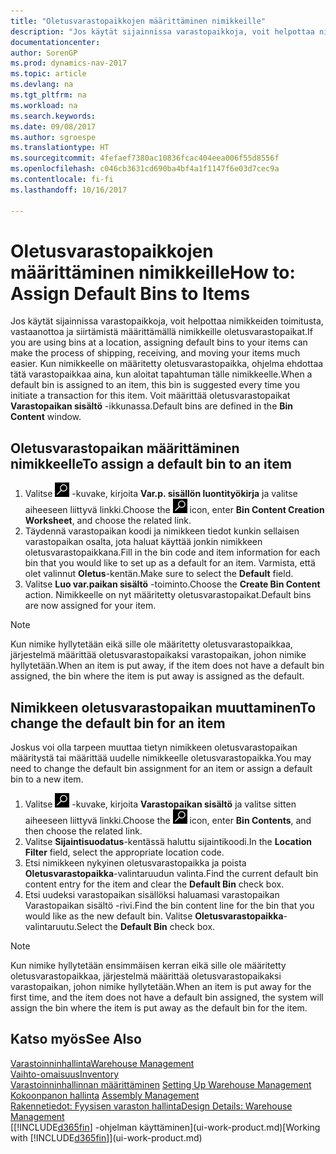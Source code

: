 ```yaml
---
title: "Oletusvarastopaikkojen määrittäminen nimikkeille"
description: "Jos käytät sijainnissa varastopaikkoja, voit helpottaa nimikkeiden toimitusta, vastaanottoa ja siirtämistä määrittämällä nimikkeille oletusvarastopaikat. Kun nimikkeelle on määritetty oletusvarastopaikka, ohjelma ehdottaa tätä varastopaikkaa aina, kun aloitat tapahtuman tälle nimikkeelle."
documentationcenter: 
author: SorenGP
ms.prod: dynamics-nav-2017
ms.topic: article
ms.devlang: na
ms.tgt_pltfrm: na
ms.workload: na
ms.search.keywords: 
ms.date: 09/08/2017
ms.author: sgroespe
ms.translationtype: HT
ms.sourcegitcommit: 4fefaef7380ac10836fcac404eea006f55d8556f
ms.openlocfilehash: c046cb3631cd690ba4bf4a1f1147f6e03d7cec9a
ms.contentlocale: fi-fi
ms.lasthandoff: 10/16/2017

---
```

# <a name="how-to-assign-default-bins-to-items"></a><span data-ttu-id="2c572-104">Oletusvarastopaikkojen määrittäminen nimikkeille</span><span class="sxs-lookup"><span data-stu-id="2c572-104">How to: Assign Default Bins to Items</span></span>
<span data-ttu-id="2c572-105">Jos käytät sijainnissa varastopaikkoja, voit helpottaa nimikkeiden toimitusta, vastaanottoa ja siirtämistä määrittämällä nimikkeille oletusvarastopaikat.</span><span class="sxs-lookup"><span data-stu-id="2c572-105">If you are using bins at a location, assigning default bins to your items can make the process of shipping, receiving, and moving your items much easier.</span></span> <span data-ttu-id="2c572-106">Kun nimikkeelle on määritetty oletusvarastopaikka, ohjelma ehdottaa tätä varastopaikkaa aina, kun aloitat tapahtuman tälle nimikkeelle.</span><span class="sxs-lookup"><span data-stu-id="2c572-106">When a default bin is assigned to an item, this bin is suggested every time you initiate a transaction for this item.</span></span> <span data-ttu-id="2c572-107">Voit määrittää oletusvarastopaikat **Varastopaikan sisältö** -ikkunassa.</span><span class="sxs-lookup"><span data-stu-id="2c572-107">Default bins are defined in the **Bin Content** window.</span></span>  

## <a name="to-assign-a-default-bin-to-an-item"></a><span data-ttu-id="2c572-108">Oletusvarastopaikan määrittäminen nimikkeelle</span><span class="sxs-lookup"><span data-stu-id="2c572-108">To assign a default bin to an item</span></span>
1.  <span data-ttu-id="2c572-109">Valitse ![Etsi sivu tai raportti](media/ui-search/search_small.png "Etsi sivu tai raportti -kuvake") -kuvake, kirjoita **Var.p. sisällön luontityökirja** ja valitse aiheeseen liittyvä linkki.</span><span class="sxs-lookup"><span data-stu-id="2c572-109">Choose the ![Search for Page or Report](media/ui-search/search_small.png "Search for Page or Report icon") icon, enter **Bin Content Creation Worksheet**, and choose the related link.</span></span>  
2.  <span data-ttu-id="2c572-110">Täydennä varastopaikan koodi ja nimikkeen tiedot kunkin sellaisen varastopaikan osalta, jota haluat käyttää jonkin nimikkeen oletusvarastopaikkana.</span><span class="sxs-lookup"><span data-stu-id="2c572-110">Fill in the bin code and item information for each bin that you would like to set up as a default for an item.</span></span> <span data-ttu-id="2c572-111">Varmista, että olet valinnut **Oletus**-kentän.</span><span class="sxs-lookup"><span data-stu-id="2c572-111">Make sure to select the **Default** field.</span></span>  
3.  <span data-ttu-id="2c572-112">Valitse **Luo var.paikan sisältö** -toiminto.</span><span class="sxs-lookup"><span data-stu-id="2c572-112">Choose the **Create Bin Content** action.</span></span> <span data-ttu-id="2c572-113">Nimikkeelle on nyt määritetty oletusvarastopaikat.</span><span class="sxs-lookup"><span data-stu-id="2c572-113">Default bins are now assigned for your item.</span></span>  

> [!NOTE]  
>  <span data-ttu-id="2c572-114">Kun nimike hyllytetään eikä sille ole määritetty oletusvarastopaikkaa, järjestelmä määrittää oletusvarastopaikaksi varastopaikan, johon nimike hyllytetään.</span><span class="sxs-lookup"><span data-stu-id="2c572-114">When an item is put away, if the item does not have a default bin assigned, the bin where the item is put away is assigned as the default.</span></span>  

## <a name="to-change-the-default-bin-for-an-item"></a><span data-ttu-id="2c572-115">Nimikkeen oletusvarastopaikan muuttaminen</span><span class="sxs-lookup"><span data-stu-id="2c572-115">To change the default bin for an item</span></span>  
<span data-ttu-id="2c572-116">Joskus voi olla tarpeen muuttaa tietyn nimikkeen oletusvarastopaikan määritystä tai määrittää uudelle nimikkeelle oletusvarastopaikka.</span><span class="sxs-lookup"><span data-stu-id="2c572-116">You may need to change the default bin assignment for an item or assign a default bin to a new item.</span></span>    
1.  <span data-ttu-id="2c572-117">Valitse ![Etsi sivu tai raportti](media/ui-search/search_small.png "Etsi sivu tai raportti -kuvake") -kuvake, kirjoita **Varastopaikan sisältö** ja valitse sitten aiheeseen liittyvä linkki.</span><span class="sxs-lookup"><span data-stu-id="2c572-117">Choose the ![Search for Page or Report](media/ui-search/search_small.png "Search for Page or Report icon") icon, enter **Bin Contents**, and then choose the related link.</span></span>  
2.  <span data-ttu-id="2c572-118">Valitse **Sijaintisuodatus**-kentässä haluttu sijaintikoodi.</span><span class="sxs-lookup"><span data-stu-id="2c572-118">In the **Location Filter** field, select the appropriate location code.</span></span>  
3.  <span data-ttu-id="2c572-119">Etsi nimikkeen nykyinen oletusvarastopaikka ja poista **Oletusvarastopaikka**-valintaruudun valinta.</span><span class="sxs-lookup"><span data-stu-id="2c572-119">Find the current default bin content entry for the item and clear the **Default Bin** check box.</span></span>  
4.  <span data-ttu-id="2c572-120">Etsi uudeksi varastopaikan sisällöksi haluamasi varastopaikan Varastopaikan sisältö -rivi.</span><span class="sxs-lookup"><span data-stu-id="2c572-120">Find the bin content line for the bin that you would like as the new default bin.</span></span> <span data-ttu-id="2c572-121">Valitse **Oletusvarastopaikka**-valintaruutu.</span><span class="sxs-lookup"><span data-stu-id="2c572-121">Select the **Default Bin** check box.</span></span>  

> [!NOTE]  
>  <span data-ttu-id="2c572-122">Kun nimike hyllytetään ensimmäisen kerran eikä sille ole määritetty oletusvarastopaikkaa, järjestelmä määrittää oletusvarastopaikaksi varastopaikan, johon nimike hyllytetään.</span><span class="sxs-lookup"><span data-stu-id="2c572-122">When an item is put away for the first time, and the item does not have a default bin assigned, the system will assign the bin where the item is put away as the default bin for the item.</span></span>  

## <a name="see-also"></a><span data-ttu-id="2c572-123">Katso myös</span><span class="sxs-lookup"><span data-stu-id="2c572-123">See Also</span></span>  
[<span data-ttu-id="2c572-124">Varastoinninhallinta</span><span class="sxs-lookup"><span data-stu-id="2c572-124">Warehouse Management</span></span>](warehouse-manage-warehouse.md)  
[<span data-ttu-id="2c572-125">Vaihto-omaisuus</span><span class="sxs-lookup"><span data-stu-id="2c572-125">Inventory</span></span>](inventory-manage-inventory.md)  
<span data-ttu-id="2c572-126">[Varastoinninhallinnan määrittäminen](warehouse-setup-warehouse.md)   </span><span class="sxs-lookup"><span data-stu-id="2c572-126">[Setting Up Warehouse Management](warehouse-setup-warehouse.md)   </span></span>  
<span data-ttu-id="2c572-127">[Kokoonpanon hallinta](assembly-assemble-items.md)  </span><span class="sxs-lookup"><span data-stu-id="2c572-127">[Assembly Management](assembly-assemble-items.md)  </span></span>  
[<span data-ttu-id="2c572-128">Rakennetiedot: Fyysisen varaston hallinta</span><span class="sxs-lookup"><span data-stu-id="2c572-128">Design Details: Warehouse Management</span></span>](design-details-warehouse-management.md)  
<span data-ttu-id="2c572-129">[[!INCLUDE[d365fin](includes/d365fin_md.md)] -ohjelman käyttäminen](ui-work-product.md)</span><span class="sxs-lookup"><span data-stu-id="2c572-129">[Working with [!INCLUDE[d365fin](includes/d365fin_md.md)]](ui-work-product.md)</span></span>

